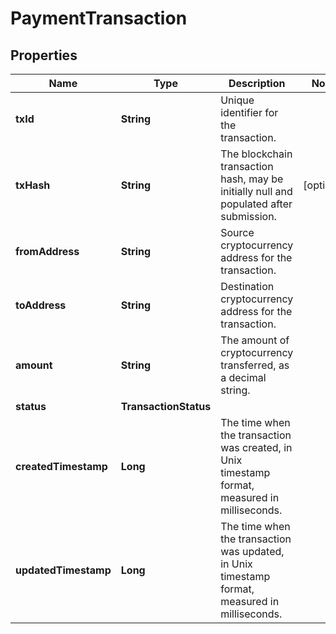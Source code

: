 

# PaymentTransaction


## Properties

| Name | Type | Description | Notes |
|------------ | ------------- | ------------- | -------------|
|**txId** | **String** | Unique identifier for the transaction. |  |
|**txHash** | **String** | The blockchain transaction hash, may be initially null and populated after submission. |  [optional] |
|**fromAddress** | **String** | Source cryptocurrency address for the transaction. |  |
|**toAddress** | **String** | Destination cryptocurrency address for the transaction. |  |
|**amount** | **String** | The amount of cryptocurrency transferred, as a decimal string. |  |
|**status** | **TransactionStatus** |  |  |
|**createdTimestamp** | **Long** | The time when the transaction was created, in Unix timestamp format, measured in milliseconds. |  |
|**updatedTimestamp** | **Long** | The time when the transaction was updated, in Unix timestamp format, measured in milliseconds. |  |



